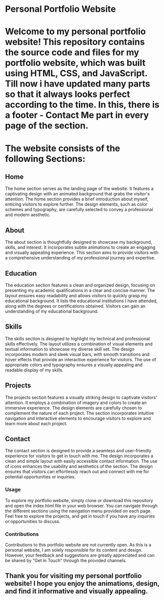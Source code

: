 # Personal Portfolio Website

# Welcome to my personal portfolio website! This repository contains the source code and files for my portfolio website, which was built using HTML, CSS, and JavaScript. Till now i have updated many parts so that it always looks perfect according to the time. In this, there is a footer - Contact Me part in every page of the section. 

# The website consists of the following **Sections**:

## Home
The home section serves as the landing page of the website. It features a captivating design with an animated background that grabs the visitor's attention. The home section provides a brief introduction about myself, enticing visitors to explore further. The design elements, such as color schemes and typography, are carefully selected to convey a professional and modern aesthetic.

## About
The about section is thoughtfully designed to showcase my background, skills, and interest. It incorporates subtle animations to create an engaging and visually appealing experience. This section aims to provide visitors with a comprehensive understanding of my professional journey and expertise.

## Education
The education section features a clean and organized design, focusing on presenting my academic qualifications in a clear and concise manner. The layout ensures easy readability and allows visitors to quickly grasp my educational background. It lists the educational institutions I have attended, along with the degrees or certifications obtained. Visitors can gain an understanding of my educational background.

## Skills
The skills section is designed to highlight my technical and professional skills effectively. The layout utilizes a combination of visual elements and textual information to showcase my diverse skill set. The design incorporates modern and sleek visual bars, with smooth transitions and hover effects that provide an interactive experience for visitors. The use of appropriate colors and typography ensures a visually appealing and readable display of my skills.

## Projects
The projects section features a visually striking design to captivate visitors' attention. It employs a combination of imagery and colors to create an immersive experience. The design elements are carefully chosen to complement the nature of each project. The section incorporates intuitive navigation and interactive elements to encourage visitors to explore and learn more about each project.

## Contact
The contact section is designed to provide a seamless and user-friendly experience for visitors to get in touch with me. The design incorporates a clean and simple layout with easily accessible contact information. The use of icons enhances the usability and aesthetics of the section. The design ensures that visitors can effortlessly reach out and connect with me for potential opportunities or inquiries.

### Usage
To explore my portfolio website, simply clone or download this repository and open the index.html file in your web browser. You can navigate through the different sections using the navigation menu provided on each page. Feel free to explore the projects, and get in touch if you have any inquiries or opportunities to discuss.

### Contributions
Contributions to this portfolio website are not currently open. As this is a personal website, I am solely responsible for its content and design. However, your feedback and suggestions are greatly appreciated and can be shared by "Get in Touch" through the provided channels.

## Thank you for visiting my personal portfolio website! I hope you enjoy the animations, design, and find it informative and visually appealing.
